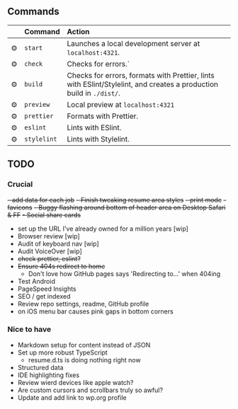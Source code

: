 ## Commands

|     | Command     | Action                                                                                                              |
| :-- | :---------- | :------------------------------------------------------------------------------------------------------------------ |
| ⚙️  | `start`     | Launches a local development server at `localhost:4321`.                                                            |
| ⚙️  | `check`     | Checks for errors.`                                                                                                 |
| ⚙️  | `build`     | Checks for errors, formats with Prettier, lints with ESlint/Stylelint, and creates a production build in `./dist/`. |
| ⚙️  | `preview`   | Local preview at `localhost:4321`                                                                                   |
| ⚙️  | `prettier`  | Formats with Prettier.                                                                                              |
| ⚙️  | `eslint`    | Lints with ESlint.                                                                                                  |
| ⚙️  | `stylelint` | Lints with Stylelint.                                                                                               |

## TODO

### Crucial

~~- add data for each job~~
~~- Finish tweaking resume area styles~~
~~- print mode~~
~~- favicons~~
~~- Buggy flashing around bottom of header area on Desktop Safari & FF~~
~~- Social share cards~~

- set up the URL I've already owned for a million years [wip]
- Browser review [wip]
- Audit of keyboard nav [wip]
- Audit VoiceOver [wip]
- ~~check prettier, eslint?~~
- ~~Ensure 404s redirect to home~~
  - Don't love how GitHub pages says 'Redirecting to...' when 404ing
- Test Android
- PageSpeed Insights
- SEO / get indexed
- Review repo settings, readme, GitHub profile
- on iOS menu bar causes pink gaps in bottom corners

### Nice to have

- Markdown setup for content instead of JSON
- Set up more robust TypeScript
  - resume.d.ts is doing nothing right now
- Structured data
- IDE highlighting fixes
- Review wierd devices like apple watch?
- Are custom cursors and scrollbars truly so awful?
- Update and add link to wp.org profile
